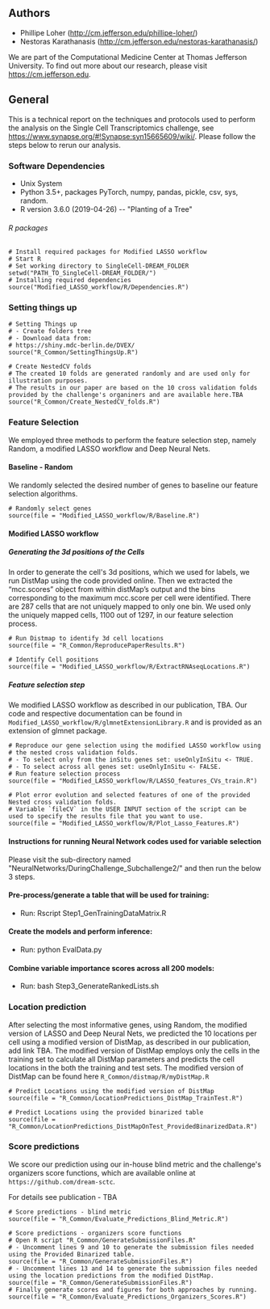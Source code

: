 Authors
-------
- Phillipe Loher (http://cm.jefferson.edu/phillipe-loher/) 
- Nestoras Karathanasis (http://cm.jefferson.edu/nestoras-karathanasis/)

We are part of the Computational Medicine Center at Thomas Jefferson University.  To find out more about our research, please visit https://cm.jefferson.edu. 


General
-------

This is a technical report on the techniques and protocols used to
perform the analysis on the Single Cell Transcriptomics challenge, see
<https://www.synapse.org/#!Synapse:syn15665609/wiki/>. Please follow the
steps below to rerun our analysis.

### Software Dependencies

* Unix System
* Python 3.5+, packages PyTorch, numpy, pandas, pickle, csv, sys, random.
* R version 3.6.0 (2019-04-26) -- "Planting of a Tree"

###### R packages


    # Install required packages for Modified LASSO workflow 
    # Start R
    # Set working directory to SingleCell-DREAM_FOLDER
    setwd("PATH_TO_SingleCell-DREAM_FOLDER/")
    # Installing required dependencies
    source("Modified_LASSO_workflow/R/Dependencies.R") 


### Setting things up

    # Setting Things up
    # - Create folders tree
    # - Download data from: 
    # https://shiny.mdc-berlin.de/DVEX/
    source("R_Common/SettingThingsUp.R")
    
    # Create NestedCV folds
    # The created 10 folds are generated randomly and are used only for illustration purposes.
    # The results in our paper are based on the 10 cross validation folds provided by the challenge's organiners and are available here.TBA
    source("R_Common/Create_NestedCV_folds.R")


### Feature Selection 
We employed three methods to perform the feature selection step, namely Random, a modified LASSO workflow and Deep Neural Nets.

#### Baseline - Random
We randomly selected the desired number of genes to baseline our feature selection algorithms.

    # Randomly select genes
    source(file = "Modified_LASSO_workflow/R/Baseline.R")


#### Modified LASSO workflow

##### Generating the 3d positions of the Cells

In order to generate the cell's 3d positions, which we used for labels, we run DistMap using the code provided online. Then we extracted the “mcc.scores” object from within distMap’s output and the bins corresponding to the maximum mcc.score per cell were identified. There are 287 cells that are not uniquely mapped to only one bin. We used only the uniquely mapped cells, 1100 out of 1297, in our feature selection process.

    # Run Distmap to identify 3d cell locations
    source(file = "R_Common/ReproducePaperResults.R")
    
    # Identify Cell positions
    source(file = "Modified_LASSO_workflow/R/ExtractRNAseqLocations.R")


##### Feature selection step
We modified LASSO workflow as described in our publication, TBA.
Our code and respective documentation can be found in 
`Modified_LASSO_workflow/R/glmnetExtensionLibrary.R`
and is provided as an extension of glmnet package.

    # Reproduce our gene selection using the modified LASSO workflow using 
    # the nested cross validation folds.
    # - To select only from the inSitu genes set: useOnlyInSitu <- TRUE. 
    # - To select across all genes set: useOnlyInSitu <- FALSE. 
    # Run feature selection process
    source(file = "Modified_LASSO_workflow/R/LASSO_features_CVs_train.R")
    
    # Plot error evolution and selected features of one of the provided Nested cross validation folds. 
    # Variable `fileCV` in the USER INPUT section of the script can be used to specify the results file that you want to use. 
    source(file = "Modified_LASSO_workflow/R/Plot_Lasso_Features.R")


#### Instructions for running Neural Network codes used for variable selection
Please visit the sub-directory named "NeuralNetworks/DuringChallenge_Subchallenge2/" and then run the below 3 steps.

#### Pre-process/generate a table that will be used for training:
* Run: Rscript Step1_GenTrainingDataMatrix.R

#### Create the models and perform inference:
* Run: python EvalData.py

#### Combine variable importance scores across all 200 models:
* Run: bash Step3_GenerateRankedLists.sh


### Location prediction
After selecting the most informative genes, using Random, the modified version of LASSO and Deep Neural Nets, we predicted the 10 locations per cell using a modified version of DistMap, as described in our publication, add link TBA. The modified version of DistMap employs only the cells in the training set to calculate all DistMap parameters and predicts the cell locations in the both the training and test sets. 
The modified version of DistMap can be found here
`R_Common/distmap/R/myDistMap.R`


    # Predict Locations using the modified version of DistMap
    source(file = "R_Common/LocationPredictions_DistMap_TrainTest.R")
    
    # Predict Locations using the provided binarized table
    source(file = "R_Common/LocationPredictions_DistMapOnTest_ProvidedBinarizedData.R")


### Score predictions 
We score our prediction using our in-house blind metric and the challenge's organizers score functions, which are available online at `https://github.com/dream-sctc`.

For details see publication - TBA

    # Score predictions - blind metric
    source(file = "R_Common/Evaluate_Predictions_Blind_Metric.R")

    # Score predictions - organizers score functions
    # Open R script "R_Common/GenerateSubmissionFiles.R"
    # - Uncomment lines 9 and 10 to generate the submission files needed using the Provided Binarized table.
    source(file = "R_Common/GenerateSubmissionFiles.R")
    # - Uncomment lines 13 and 14 to generate the submission files needed using the location predictions from the modified DistMap.
    source(file = "R_Common/GenerateSubmissionFiles.R")
    # Finally generate scores and figures for both approaches by running.
    source(file = "R_Common/Evaluate_Predictions_Organizers_Scores.R")
